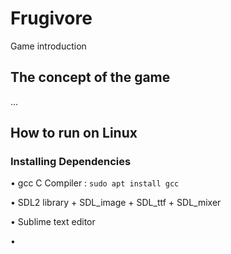 # Frugivore
Game introduction

## The concept of the game
...

## How to run on Linux
### Installing Dependencies

• gcc C Compiler : ``` sudo apt install gcc ```

• SDL2 library + SDL_image + SDL_ttf + SDL_mixer

• Sublime text editor

• 